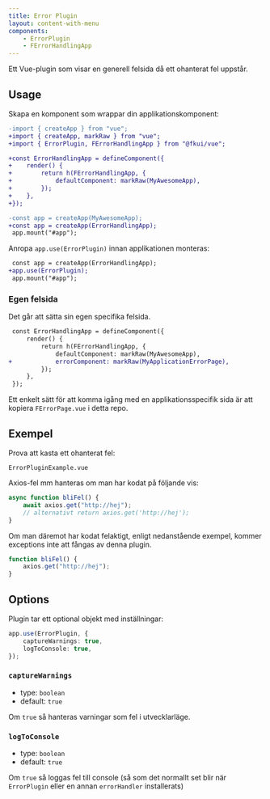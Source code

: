 ```yaml
---
title: Error Plugin
layout: content-with-menu
components:
    - ErrorPlugin
    - FErrorHandlingApp
---
```


Ett Vue-plugin som visar en generell felsida då ett ohanterat fel uppstår.

## Usage

Skapa en komponent som wrappar din applikationskomponent:

```diff
-import { createApp } from "vue";
+import { createApp, markRaw } from "vue";
+import { ErrorPlugin, FErrorHandlingApp } from "@fkui/vue";

+const ErrorHandlingApp = defineComponent({
+    render() {
+        return h(FErrorHandlingApp, {
+            defaultComponent: markRaw(MyAwesomeApp),
+        });
+    },
+});

-const app = createApp(MyAwesomeApp);
+const app = createApp(ErrorHandlingApp);
 app.mount("#app");
```

Anropa `app.use(ErrorPlugin)` innan applikationen monteras:

```diff
 const app = createApp(ErrorHandlingApp);
+app.use(ErrorPlugin);
 app.mount("#app");
```

### Egen felsida

Det går att sätta sin egen specifika felsida.

```diff
 const ErrorHandlingApp = defineComponent({
     render() {
         return h(FErrorHandlingApp, {
             defaultComponent: markRaw(MyAwesomeApp),
+            errorComponent: markRaw(MyApplicationErrorPage),
         });
     },
 });
```

Ett enkelt sätt för att komma igång med en applikationsspecifik sida är att kopiera `FErrorPage.vue` i detta repo.

## Exempel

Prova att kasta ett ohanterat fel:

```import
ErrorPluginExample.vue
```

Axios-fel mm hanteras om man har kodat på följande vis:

```ts
async function bliFel() {
    await axios.get("http://hej");
    // alternativt return axios.get('http://hej');
}
```

Om man däremot har kodat felaktigt, enligt nedanstående exempel, kommer exceptions inte att fångas av denna plugin.

```ts
function bliFel() {
    axios.get("http://hej");
}
```

## Options

Plugin tar ett optional objekt med inställningar:

```ts
app.use(ErrorPlugin, {
    captureWarnings: true,
    logToConsole: true,
});
```

### `captureWarnings`

- type: `boolean`
- default: `true`

Om `true` så hanteras varningar som fel i utvecklarläge.

### `logToConsole`

- type: `boolean`
- default: `true`

Om `true` så loggas fel till console (så som det normallt set blir när `ErrorPlugin` eller en annan `errorHandler` installerats)
